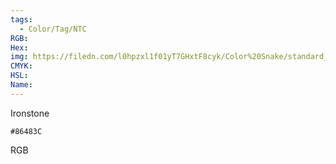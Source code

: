 ```yaml
---
tags:
  - Color/Tag/NTC
RGB:
Hex:
img: https://filedn.com/l0hpzxl1f01yT7GHxtF8cyk/Color%20Snake/standard_csv_to_svg/86483C.svg
CMYK:
HSL:
Name:
---
```

Ironstone
```palette
#86483C
```
RGB
